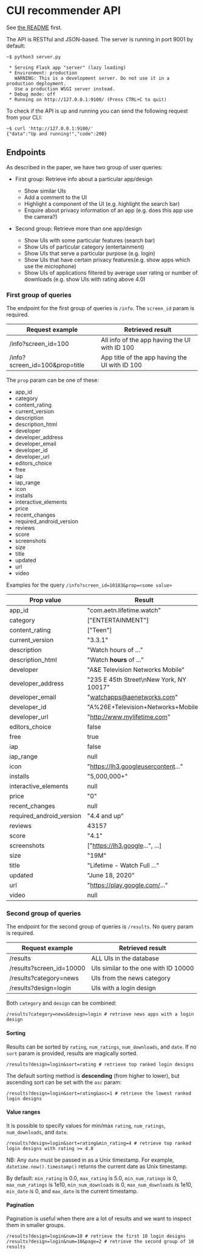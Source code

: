 # CUI recommender API

See [the README](README.md) first.

The API is RESTful and JSON-based.
The server is running in port 9001 by default:
```
~$ python3 server.py

 * Serving Flask app "server" (lazy loading)
 * Environment: production
   WARNING: This is a development server. Do not use it in a production deployment.
   Use a production WSGI server instead.
 * Debug mode: off
 * Running on http://127.0.0.1:9100/ (Press CTRL+C to quit)
```

To check if the API is up and running you can send the following request from your CLI:
```
~$ curl 'http://127.0.0.1:9100/'
{"data":"Up and running!","code":200}
```

## Endpoints

As described in the paper, we have two group of user queries:

* First group: Retrieve info about a particular app/design

  - Show similar UIs
  - Add a comment to the UI
  - Highlight a component of the UI (e.g. highlight the search bar)
  - Enquire about privacy information of an app (e.g. does this app use the camera?)

* Second group: Retrieve more than one app/design

  - Show UIs with some particular features (search bar)
  - Show UIs of particular category (entertainment)
  - Show UIs that serve a particular purpose (e.g. login)
  - Show UIs that have certain privacy features(e.g. show apps which use the microphone)
  - Show UIs of applications filtered by average user rating or number of downloads (e.g. show UIs with rating above 4.0)

### First group of queries

The endpoint for the first group of queries is `/info`.
The `screen_id` param is required.

| Request example                | Retrieved result                               |
|---                             |---                                             |
| /info?screen_id=100            | All info of the app having the UI with ID 100  |
| /info?screen_id=100&prop=title | App title of the app having the UI with ID 100 |

The `prop` param can be one of these:
- app_id
- category
- content_rating
- current_version
- description
- description_html
- developer
- developer_address
- developer_email
- developer_id
- developer_url
- editors_choice
- free
- iap
- iap_range
- icon
- installs
- interactive_elements
- price
- recent_changes
- required_android_version
- reviews
- score
- screenshots
- size
- title
- updated
- url
- video

Examples for the query `/info?screen_id=10183&prop=<some value>`

| Prop value               | Result                                   |
|---                       |---                                       |
| app_id                   | "com.aetn.lifetime.watch"                |
| category                 | ["ENTERTAINMENT"]                        |
| content_rating           | ["Teen"]                                 |
| current_version          | "3.3.1"                                  |
| description              | "Watch hours of ..."                     |
| description_html         | "Watch <b>hours</b> of ..."              |
| developer                | "A&E Television Networks Mobile"         |
| developer_address        | "235 E 45th Street\nNew York, NY 10017"  |
| developer_email          | "watchapps@aenetworks.com"               |
| developer_id             | "A%26E+Television+Networks+Mobile"       |
| developer_url            | "http://www.mylifetime.com"              |
| editors_choice           | false                                    |
| free                     | true                                     |
| iap                      | false                                    |
| iap_range                | null                                     |
| icon                     | "https://lh3.googleusercontent..."       |
| installs                 | "5,000,000+"                             |
| interactive_elements     | null                                     |
| price                    | "0"                                      |
| recent_changes           | null                                     |
| required_android_version | "4.4 and up"                             |
| reviews                  | 43157                                    |
| score                    | "4.1"                                    |
| screenshots              | ["https://lh3.google...", ...]           |
| size                     | "19M"                                    |
| title                    | "Lifetime - Watch Full ..."              |
| updated                  | "June 18, 2020"                          |
| url                      | "https://play.google.com/..."            |
| video                    | null

### Second group of queries

The endpoint for the second group of queries is `/results`. No query param is required.

| Request example            | Retrieved result                     |
|---                         |---                                   |
| /results                   | ALL UIs in the database              |
| /results?screen_id=10000   | UIs similar to the one with ID 10000 |
| /results?category=news     | UIs from the news category           |
| /results?design=login      | UIs with a login design              |

Both `category` and `design` can be combined:
```
/results?category=news&design=login # retrieve news apps with a login design
```

#### Sorting

Results can be sorted by `rating`, `num_ratings`, `num_downloads`, and `date`.
If no `sort` param is provided, results are magically sorted.
```
/results?design=login&sort=rating # retrieve top ranked login designs
```

The default sorting method is **descending** (from higher to lower),
but ascending sort can be set with the `asc` param:
```
/results?design=login&sort=rating&asc=1 # retrieve the lowest ranked login designs
```

#### Value ranges

It is possible to specify values for min/max `rating`, `num_ratings`, `num_downloads`, and `date`.
```
/results?design=login&sort=rating&min_rating=4 # retrieve top ranked login designs with rating >= 4.0
```

NB: Any `date` must be passed in as a Unix timestamp.
For example, `datetime.now().timestamp()` returns the current date as Unix timestamp.

By default: `min_rating` is 0.0, `max_rating` is 5.0, `min_num_ratings` is 0, `max_num_ratings` is 1e10, `min_num_downloads` is 0, `max_num_downloads` is 1e10, `min_date` is 0, and `max_date` is the current timestamp.

#### Pagination

Pagination is useful when there are a lot of results and we want to inspect them in smaller groups.
```
/results?design=login&num=10 # retrieve the first 10 login designs
/results?design=login&num=10&page=2 # retrieve the second group of 10 results
```
